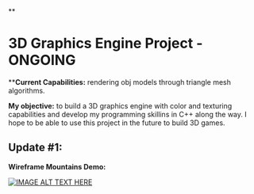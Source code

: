 **

# 3D Graphics Engine Project - ONGOING

****Current Capabilities:** rendering obj models through triangle mesh algorithms.

**My objective:** to build a 3D graphics engine with color and texturing capabilities and develop my programming
skillins in C++ along the way. I hope to be able to use this project in the future to build 3D games.

## Update #1:
**Wireframe Mountains Demo:**

[![IMAGE ALT TEXT HERE](https://img.youtube.com/vi/8yGlR1ZSTGo/0.jpg)](https://www.youtube.com/watch?v=8yGlR1ZSTGo)

